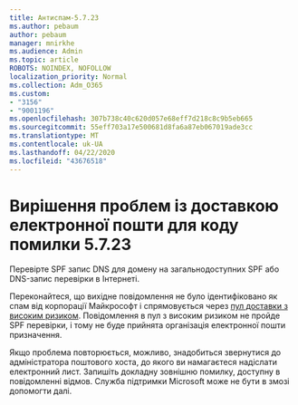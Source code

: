```yaml
---
title: Антиспам-5.7.23
ms.author: pebaum
author: pebaum
manager: mnirkhe
ms.audience: Admin
ms.topic: article
ROBOTS: NOINDEX, NOFOLLOW
localization_priority: Normal
ms.collection: Adm_O365
ms.custom:
- "3156"
- "9001196"
ms.openlocfilehash: 307b738c40c620d057e68eff7d218c8c9b5eb665
ms.sourcegitcommit: 55eff703a17e500681d8fa6a87eb067019ade3cc
ms.translationtype: MT
ms.contentlocale: uk-UA
ms.lasthandoff: 04/22/2020
ms.locfileid: "43676518"
---
```

# <a name="fix-email-delivery-issues-for-error-code-5723"></a>Вирішення проблем із доставкою електронної пошти для коду помилки 5.7.23

Перевірте SPF запис DNS для домену на загальнодоступних SPF або DNS-запис перевірки в Інтернеті.

Переконайтеся, що вихідне повідомлення не було ідентифіковано як спам від корпорації Майкрософт і спрямовується через [пул доставки з високим ризиком](https://docs.microsoft.com/office365/SecurityCompliance/high-risk-delivery-pool-for-outbound-messages). Повідомлення в пул з високим ризиком не пройде SPF перевірки, і тому не буде прийнята організація електронної пошти призначення.

Якщо проблема повторюється, можливо, знадобиться звернутися до адміністратора поштового хоста, до якого ви намагаєтеся надіслати електронний лист. Запишіть докладну зовнішню помилку, доступну в повідомленні відмов. Служба підтримки Microsoft може не бути в змозі допомогти далі.
